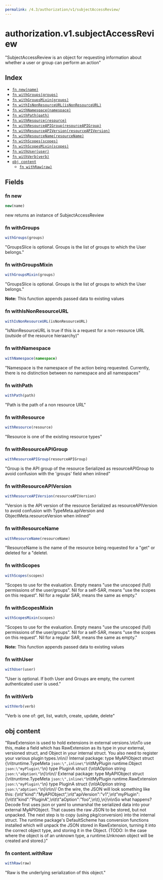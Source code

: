 ```yaml
---
permalink: /4.3/authorization/v1/subjectAccessReview/
---
```


# authorization.v1.subjectAccessReview

"SubjectAccessReview is an object for requesting information about whether a user or group can perform an action"

## Index

* [`fn new(name)`](#fn-new)
* [`fn withGroups(groups)`](#fn-withgroups)
* [`fn withGroupsMixin(groups)`](#fn-withgroupsmixin)
* [`fn withIsNonResourceURL(isNonResourceURL)`](#fn-withisnonresourceurl)
* [`fn withNamespace(namespace)`](#fn-withnamespace)
* [`fn withPath(path)`](#fn-withpath)
* [`fn withResource(resource)`](#fn-withresource)
* [`fn withResourceAPIGroup(resourceAPIGroup)`](#fn-withresourceapigroup)
* [`fn withResourceAPIVersion(resourceAPIVersion)`](#fn-withresourceapiversion)
* [`fn withResourceName(resourceName)`](#fn-withresourcename)
* [`fn withScopes(scopes)`](#fn-withscopes)
* [`fn withScopesMixin(scopes)`](#fn-withscopesmixin)
* [`fn withUser(user)`](#fn-withuser)
* [`fn withVerb(verb)`](#fn-withverb)
* [`obj content`](#obj-content)
  * [`fn withRaw(raw)`](#fn-contentwithraw)

## Fields

### fn new

```ts
new(name)
```

new returns an instance of SubjectAccessReview

### fn withGroups

```ts
withGroups(groups)
```

"GroupsSlice is optional. Groups is the list of groups to which the User belongs."

### fn withGroupsMixin

```ts
withGroupsMixin(groups)
```

"GroupsSlice is optional. Groups is the list of groups to which the User belongs."

**Note:** This function appends passed data to existing values

### fn withIsNonResourceURL

```ts
withIsNonResourceURL(isNonResourceURL)
```

"IsNonResourceURL is true if this is a request for a non-resource URL (outside of the resource hieraarchy)"

### fn withNamespace

```ts
withNamespace(namespace)
```

"Namespace is the namespace of the action being requested.  Currently, there is no distinction between no namespace and all namespaces"

### fn withPath

```ts
withPath(path)
```

"Path is the path of a non resource URL"

### fn withResource

```ts
withResource(resource)
```

"Resource is one of the existing resource types"

### fn withResourceAPIGroup

```ts
withResourceAPIGroup(resourceAPIGroup)
```

"Group is the API group of the resource Serialized as resourceAPIGroup to avoid confusion with the 'groups' field when inlined"

### fn withResourceAPIVersion

```ts
withResourceAPIVersion(resourceAPIVersion)
```

"Version is the API version of the resource Serialized as resourceAPIVersion to avoid confusion with TypeMeta.apiVersion and ObjectMeta.resourceVersion when inlined"

### fn withResourceName

```ts
withResourceName(resourceName)
```

"ResourceName is the name of the resource being requested for a \"get\" or deleted for a \"delete\

### fn withScopes

```ts
withScopes(scopes)
```

"Scopes to use for the evaluation.  Empty means \"use the unscoped (full) permissions of the user/groups\". Nil for a self-SAR, means \"use the scopes on this request\". Nil for a regular SAR, means the same as empty."

### fn withScopesMixin

```ts
withScopesMixin(scopes)
```

"Scopes to use for the evaluation.  Empty means \"use the unscoped (full) permissions of the user/groups\". Nil for a self-SAR, means \"use the scopes on this request\". Nil for a regular SAR, means the same as empty."

**Note:** This function appends passed data to existing values

### fn withUser

```ts
withUser(user)
```

"User is optional. If both User and Groups are empty, the current authenticated user is used."

### fn withVerb

```ts
withVerb(verb)
```

"Verb is one of: get, list, watch, create, update, delete"

## obj content

"RawExtension is used to hold extensions in external versions.\n\nTo use this, make a field which has RawExtension as its type in your external, versioned struct, and Object in your internal struct. You also need to register your various plugin types.\n\n// Internal package: type MyAPIObject struct {\n\truntime.TypeMeta `json:\",inline\"`\n\tMyPlugin runtime.Object `json:\"myPlugin\"`\n} type PluginA struct {\n\tAOption string `json:\"aOption\"`\n}\n\n// External package: type MyAPIObject struct {\n\truntime.TypeMeta `json:\",inline\"`\n\tMyPlugin runtime.RawExtension `json:\"myPlugin\"`\n} type PluginA struct {\n\tAOption string `json:\"aOption\"`\n}\n\n// On the wire, the JSON will look something like this: {\n\t\"kind\":\"MyAPIObject\",\n\t\"apiVersion\":\"v1\",\n\t\"myPlugin\": {\n\t\t\"kind\":\"PluginA\",\n\t\t\"aOption\":\"foo\",\n\t},\n}\n\nSo what happens? Decode first uses json or yaml to unmarshal the serialized data into your external MyAPIObject. That causes the raw JSON to be stored, but not unpacked. The next step is to copy (using pkg/conversion) into the internal struct. The runtime package's DefaultScheme has conversion functions installed which will unpack the JSON stored in RawExtension, turning it into the correct object type, and storing it in the Object. (TODO: In the case where the object is of an unknown type, a runtime.Unknown object will be created and stored.)"

### fn content.withRaw

```ts
withRaw(raw)
```

"Raw is the underlying serialization of this object."